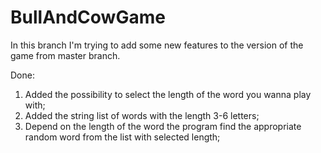 # BullAndCowGame
In this branch I'm trying to add some new features to the version of the game from master branch.

Done:
1) Added the possibility to select the length of the word you wanna play with;
2) Added the string list of words with the length 3-6 letters;
3) Depend on the length of the word the program find the appropriate random word from the list with selected length;
